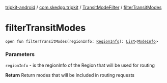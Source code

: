 [tripkit-android](../../index.md) / [com.skedgo.tripkit](../index.md) / [TransitModeFilter](index.md) / [filterTransitModes](./filter-transit-modes.md)

# filterTransitModes

`open fun filterTransitModes(regionInfo: `[`RegionInfo`](../../com.skedgo.tripkit.data.tsp/-region-info/index.md)`): `[`List`](https://kotlinlang.org/api/latest/jvm/stdlib/kotlin.collections/-list/index.html)`<`[`ModeInfo`](../../com.skedgo.tripkit.routing/-mode-info/index.md)`>`

### Parameters

`regionInfo` - is the regionInfo of the Region that will be used for routing

**Return**
Return modes that will be included in routing requests

